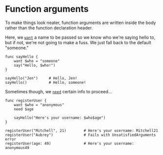 # Function arguments

To make things look neater, function arguments are written
inside the body rather than the function declaration header.

Here, we [`want`](../Keywords.md#want) a name to be passed so
we know who we're saying hello to, but if not, we're not going
to make a fuss. We just fall back to the default "someone."

    func sayHello {
        want $who = "someone"
        say("Hello, $who!")
    }

    sayHello("Jen")     # Hello, Jen!
    sayHello()          # Hello, someone!

Sometimes though, we [`need`](../Keywords.md#need) certain info
to proceed...

    func registerUser {
        want $who = "anonymous"
        need $age

        sayHello("Here's your username: $who$age")
    }

    registerUser("Mitchell", 21)        # Here's your username: Mitchell21
    registerUser("Aubrey")              # Fails with UnsatisfiedArguments error
    registerUser(age: 49)               # Here's your username: anonymous49